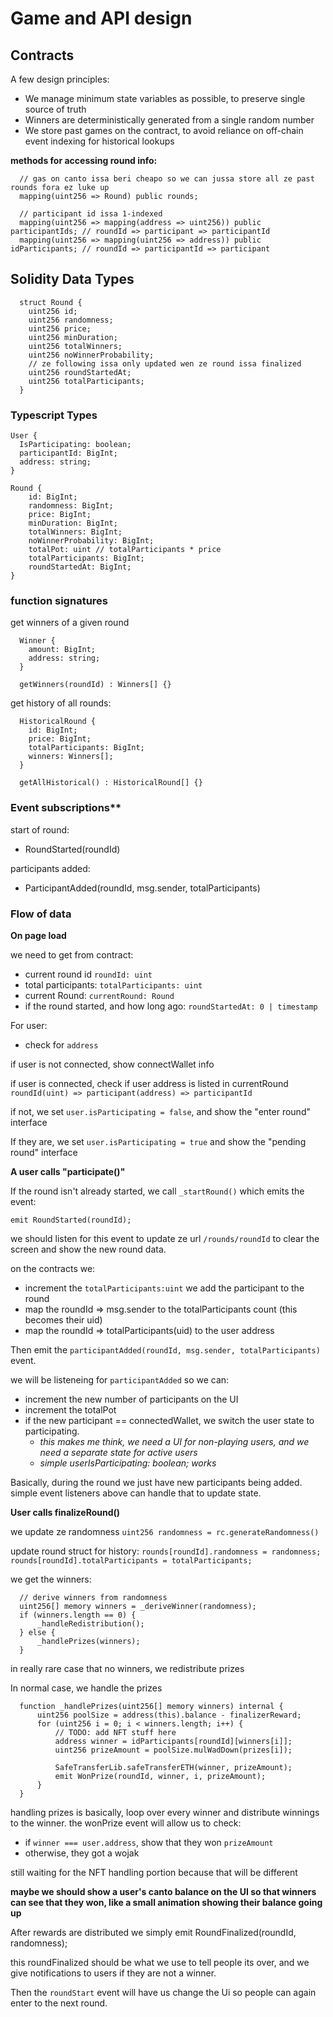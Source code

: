 # Game and API design

## Contracts

A few design principles:

- We manage minimum state variables as possible, to preserve single source of truth
- Winners are deterministically generated from a single random number
- We store past games on the contract, to avoid reliance on off-chain event indexing for historical lookups

**methods for accessing round info:**

```
  // gas on canto issa beri cheapo so we can jussa store all ze past rounds fora ez luke up
  mapping(uint256 => Round) public rounds;

  // participant id issa 1-indexed
  mapping(uint256 => mapping(address => uint256)) public participantIds; // roundId => participant => participantId
  mapping(uint256 => mapping(uint256 => address)) public idParticipants; // roundId => participantId => participant

```

## Solidity Data Types

```
  struct Round {
    uint256 id;
    uint256 randomness;
    uint256 price;
    uint256 minDuration;
    uint256 totalWinners;
    uint256 noWinnerProbability;
    // ze following issa only updated wen ze round issa finalized
    uint256 roundStartedAt;
    uint256 totalParticipants;
  }
```

### Typescript Types

```
User {
  IsParticipating: boolean;
  participantId: BigInt;
  address: string;
}

Round {
    id: BigInt;
    randomness: BigInt;
    price: BigInt;
    minDuration: BigInt;
    totalWinners: BigInt;
    noWinnerProbability: BigInt;
    totalPot: uint // totalParticipants * price
    totalParticipants: BigInt;
    roundStartedAt: BigInt;
}

```

### function signatures

get winners of a given round

```
  Winner {
    amount: BigInt;
    address: string;
  }

  getWinners(roundId) : Winners[] {}
```

get history of all rounds:

```
  HistoricalRound {
    id: BigInt;
    price: BigInt;
    totalParticipants: BigInt;
    winners: Winners[];
  }

  getAllHistorical() : HistoricalRound[] {}
```

### Event subscriptions\*\*

start of round:

- RoundStarted(roundId)

participants added:

- ParticipantAdded(roundId, msg.sender, totalParticipants)

### Flow of data

**On page load**

we need to get from contract:

- current round id `roundId: uint`
- total participants: `totalParticipants: uint`
- current Round: `currentRound: Round`
- if the round started, and how long ago: `roundStartedAt: 0 | timestamp`

For user:

- check for `address`

if user is not connected, show connectWallet info

if user is connected, check if user address is listed in currentRound
` roundId(uint) => participant(address) => participantId`

if not, we set `user.isParticipating = false`, and show the "enter round" interface

If they are, we set `user.isParticipating = true` and show the "pending round" interface

**A user calls "participate()"**

If the round isn't already started, we call `_startRound()` which emits the event:

`emit RoundStarted(roundId);`

we should listen for this event to update ze url `/rounds/roundId` to clear the screen and show the new round data.

on the contracts we:

- increment the `totalParticipants:uint` we add the participant to the round
- map the roundId => msg.sender to the totalParticipants count (this becomes their uid)
- map the roundId => totalParticipants(uid) to the user address

Then emit the `participantAdded(roundId, msg.sender, totalParticipants)` event.

we will be listeneing for `participantAdded` so we can:

- increment the new number of participants on the UI
- increment the totalPot
- if the new participant == connectedWallet, we switch the user state to participating.
  - _this makes me think, we need a UI for non-playing users, and we need a separate state for active users_
  - _simple userIsParticipating: boolean; works_

Basically, during the round we just have new participants being added. simple event listeners above can handle that to update state.

**User calls finalizeRound()**

we update ze randomness `uint256 randomness = rc.generateRandomness()`

update round struct for history:
`rounds[roundId].randomness = randomness;`
`rounds[roundId].totalParticipants = totalParticipants;`

we get the winners:

```
  // derive winners from randomness
  uint256[] memory winners = _deriveWinner(randomness);
  if (winners.length == 0) {
      _handleRedistribution();
  } else {
      _handlePrizes(winners);
  }
```

in really rare case that no winners, we redistribute prizes

In normal case, we handle the prizes

```
  function _handlePrizes(uint256[] memory winners) internal {
      uint256 poolSize = address(this).balance - finalizerReward;
      for (uint256 i = 0; i < winners.length; i++) {
          // TODO: add NFT stuff here
          address winner = idParticipants[roundId][winners[i]];
          uint256 prizeAmount = poolSize.mulWadDown(prizes[i]);

          SafeTransferLib.safeTransferETH(winner, prizeAmount);
          emit WonPrize(roundId, winner, i, prizeAmount);
      }
  }
```

handling prizes is basically, loop over every winner and distribute winnings to the winner. the wonPrize event will allow us to check:

- if `winner === user.address`, show that they won `prizeAmount`
- otherwise, they got a wojak

still waiting for the NFT handling portion because that will be different

**maybe we should show a user's canto balance on the UI so that winners can see that they won, like a small animation showing their balance going up**

After rewards are distributed we simply emit RoundFinalized(roundId, randomness);

this roundFinalized should be what we use to tell people its over, and we give notifications to users if they are not a winner.

Then the `roundStart` event will have us change the Ui so people can again enter to the next round.
